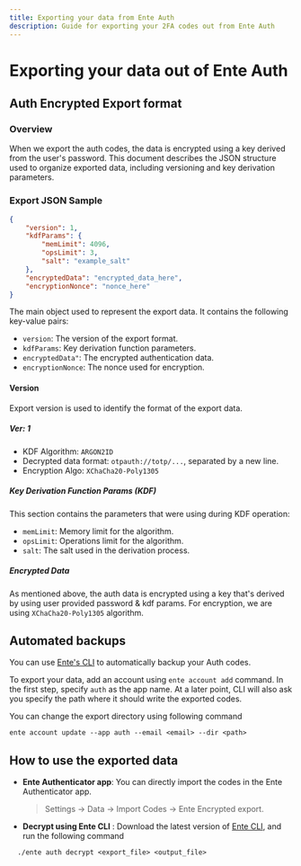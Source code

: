 ```yaml
---
title: Exporting your data from Ente Auth
description: Guide for exporting your 2FA codes out from Ente Auth
---
```


# Exporting your data out of Ente Auth

## Auth Encrypted Export format

### Overview

When we export the auth codes, the data is encrypted using a key derived from
the user's password. This document describes the JSON structure used to organize
exported data, including versioning and key derivation parameters.

### Export JSON Sample

```json
{
    "version": 1,
    "kdfParams": {
        "memLimit": 4096,
        "opsLimit": 3,
        "salt": "example_salt"
    },
    "encryptedData": "encrypted_data_here",
    "encryptionNonce": "nonce_here"
}
```

The main object used to represent the export data. It contains the following
key-value pairs:

-   `version`: The version of the export format.
-   `kdfParams`: Key derivation function parameters.
-   `encryptedData"`: The encrypted authentication data.
-   `encryptionNonce`: The nonce used for encryption.

#### Version

Export version is used to identify the format of the export data.

##### Ver: 1

-   KDF Algorithm: `ARGON2ID`
-   Decrypted data format: `otpauth://totp/...`, separated by a new line.
-   Encryption Algo: `XChaCha20-Poly1305`

##### Key Derivation Function Params (KDF)

This section contains the parameters that were using during KDF operation:

-   `memLimit`: Memory limit for the algorithm.
-   `opsLimit`: Operations limit for the algorithm.
-   `salt`: The salt used in the derivation process.

##### Encrypted Data

As mentioned above, the auth data is encrypted using a key that's derived by
using user provided password & kdf params. For encryption, we are using
`XChaCha20-Poly1305` algorithm.

## Automated backups

You can use [Ente's CLI](https://github.com/ente-io/ente/tree/main/cli#readme)
to automatically backup your Auth codes.

To export your data, add an account using `ente account add` command. In the
first step, specify `auth` as the app name. At a later point, CLI will also ask
you specify the path where it should write the exported codes.

You can change the export directory using following command

```
ente account update --app auth --email <email> --dir <path>
```

## How to use the exported data

-   **Ente Authenticator app**: You can directly import the codes in the Ente
    Authenticator app.

    > Settings -> Data -> Import Codes -> Ente Encrypted export.

-   **Decrypt using Ente CLI** : Download the latest version of [Ente
    CLI](https://github.com/ente-io/ente/releases?q=tag%3Acli-v0), and run the
    following command

```
  ./ente auth decrypt <export_file> <output_file>
```
